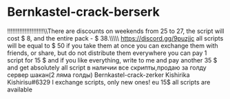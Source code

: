 # Bernkastel-crack-berserk
!!!!!!!!!!!!!!!!!!!!!\\\There are discounts on weekends from 25 to 27, the script will cost $ 8, and the entire pack - $ 38.\\\\\\\\\\
https://discord.gg/9puzjjc
all scripts will be equal to $ 50 if you take them at once
you can exchange them with friends, or share, but do not distribute them everywhere
you can pay 1 script for 15 $ and if you like everything, write to me and pay another 35 $ and get absolutely all script
в наличии все скрипты,продаю за голду сервер шакан(2 ляма голды)
Bernkastel-crack-zerker Kishirika Kishirisu#6329
I exchange scripts, only new ones! eu 15$
all scripts are available


